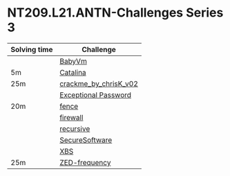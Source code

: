 # NT209.L21.ANTN-Challenges Series 3

| Solving time | Challenge |
|---|---|
|  | [BabyVm](https://github.com/datthinh1801/NT209.L21.ANTN-Challenges/tree/main/Series%203/BabyVm) |
| 5m | [Catalina](https://github.com/datthinh1801/NT209.L21.ANTN-Challenges/tree/main/Series%203/Catalina) |
| 25m | [crackme_by_chrisK_v02](https://github.com/datthinh1801/NT209.L21.ANTN-Challenges/tree/main/Series%203/crackme_by_chrisK_v02) |
|  | [Exceptional Password](https://github.com/datthinh1801/NT209.L21.ANTN-Challenges/tree/main/Series%203/Exceptional%20Password) |
| 20m | [fence](https://github.com/datthinh1801/NT209.L21.ANTN-Challenges/tree/main/Series%203/fence) |
|  | [firewall](https://github.com/datthinh1801/NT209.L21.ANTN-Challenges/tree/main/Series%203/firewall) |
|  | [recursive](https://github.com/datthinh1801/NT209.L21.ANTN-Challenges/tree/main/Series%203/recursive) |
|  | [SecureSoftware](https://github.com/datthinh1801/NT209.L21.ANTN-Challenges/tree/main/Series%203/SecureSoftware) |
|  | [XBS](https://github.com/datthinh1801/NT209.L21.ANTN-Challenges/tree/main/Series%203/XBS) |
| 25m | [ZED-frequency](https://github.com/datthinh1801/NT209.L21.ANTN-Challenges/tree/main/Series%203/ZED-frequency) |
